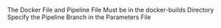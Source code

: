 The Docker File and Pipeline File Must be in the docker-builds Directory
Specify the Pipeline Branch in the Parameters File